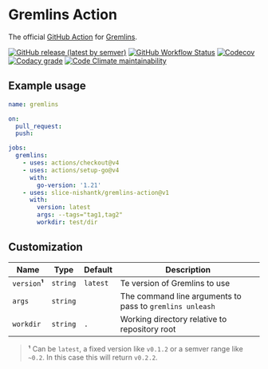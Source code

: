 # Gremlins Action

The official [GitHub Action](https://github.com/features/actions)
for [Gremlins](https://github.com/slice-nishantk/gremlins).

[![GitHub release (latest by semver)](https://img.shields.io/github/v/release/slice-nishantk/gremlins-action?logo=github)](https://github.com/slice-nishantk/gremlins-action/releases/latest)
[![GitHub Workflow Status](https://img.shields.io/github/workflow/status/slice-nishantk/gremlins-action/build-test?logo=github)](https://github.com/slice-nishantk/gremlins-action/actions/workflows/test.yml)
[![Codecov](https://img.shields.io/codecov/c/github/slice-nishantk/gremlins-action?logo=codecov)](https://codecov.io/gh/slice-nishantk/gremlins-action)
[![Codacy grade](https://img.shields.io/codacy/grade/1da2ebb82033477298c56cf11ce3f716?logo=codacy)](https://www.codacy.com/gh/slice-nishantk/gremlins-action/dashboard?utm_source=github.com&utm_medium=referral&utm_content=slice-nishantk/gremlins-action&utm_campaign=Badge_Grade)
[![Code Climate maintainability](https://img.shields.io/codeclimate/maintainability/slice-nishantk/gremlins-action?logo=codeclimate)](https://codeclimate.com/github/slice-nishantk/gremlins-action/maintainability)

## Example usage

```yaml
name: gremlins

on:
  pull_request:
  push:

jobs:
  gremlins:
    - uses: actions/checkout@v4
    - uses: actions/setup-go@v4
      with:
        go-version: '1.21'
    - uses: slice-nishantk/gremlins-action@v1
      with:
        version: latest
        args: --tags="tag1,tag2"
        workdir: test/dir
```

## Customization

| Name           | Type     | Default  | Description                                              |
|----------------|----------|----------|----------------------------------------------------------|
| `version`**¹** | `string` | `latest` | Te version of Gremlins to use                            | 
| `args`         | `string` |          | The command line arguments to pass to `gremlins unleash` |
| `workdir`      | `string` | `.`      | Working directory relative to repository root            |  

> **¹** Can be `latest`, a fixed version like `v0.1.2` or a semver range like `~0.2`. In this case this
> will return `v0.2.2`.